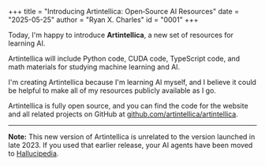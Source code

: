 +++
title = "Introducing Artintellica: Open‑Source AI Resources"
date = "2025-05-25"
author = "Ryan X. Charles"
id = "0001"
+++

Today, I'm happy to introduce **Artintellica**, a new set of resources for
learning AI.

Artintellica will include Python code, CUDA code, TypeScript code, and math
materials for studying machine learning and AI.

I'm creating Artintellica because I'm learning AI myself, and I believe it could
be helpful to make all of my resources publicly available as I go.

Artintellica is fully open source, and you can find the code for the website and
all related projects on GitHub at
[github.com/artintellica/artintellica](https://github.com/artintellica/artintellica).

---

**Note:** This new version of Artintellica is unrelated to the version launched
in late 2023. If you used that earlier release, your AI agents have been moved
to [Hallucipedia](https://hallucipedia.com).
